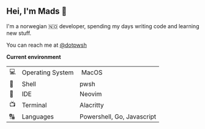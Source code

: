 ## Hei, I'm Mads 👋

I'm a norwegian 🇳🇴 developer, spending my days writing code and learning new stuff.

You can reach me at [@dotpwsh](https://twitter.com/dotpwsh)

**Current environment**

||||
| --- | :--- | :--- |
| 💻 | Operating System | MacOS |
| 🐚 | Shell | pwsh |
| 📝 | IDE | Neovim |
| 📺 | Terminal | Alacritty |
| 🔠 | Languages | Powershell, Go, Javascript |
